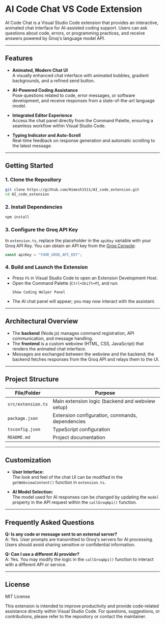 # AI Code Chat VS Code Extension

AI Code Chat is a Visual Studio Code extension that provides an interactive, animated chat interface for AI-assisted coding support. Users can ask questions about code, errors, or programming practices, and receive answers powered by Groq's language model API.

---

## Features

- **Animated, Modern Chat UI**  
  A visually enhanced chat interface with animated bubbles, gradient backgrounds, and a refined send button.

- **AI-Powered Coding Assistance**  
  Pose questions related to code, error messages, or software development, and receive responses from a state-of-the-art language model.

- **Integrated Editor Experience**  
  Access the chat panel directly from the Command Palette, ensuring a seamless workflow within Visual Studio Code.

- **Typing Indicator and Auto-Scroll**  
  Real-time feedback on response generation and automatic scrolling to the latest message.

---

## Getting Started

### 1. Clone the Repository

```bash
git clone https://github.com/Himesh1511/AI_code_extension.git
cd AI_code_extension
```

### 2. Install Dependencies

```bash
npm install
```

### 3. Configure the Groq API Key

In `extension.ts`, replace the placeholder in the `apiKey` variable with your Groq API Key. You can obtain an API key from the [Groq Console](https://console.groq.com/):

```typescript
const apiKey = "YOUR_GROQ_API_KEY";
```

### 4. Build and Launch the Extension

- Press `F5` in Visual Studio Code to open an Extension Development Host.
- Open the Command Palette (`Ctrl+Shift+P`), and run:
  ```
  Show Coding Helper Panel
  ```
- The AI chat panel will appear; you may now interact with the assistant.

---

## Architectural Overview

- The **backend** (Node.js) manages command registration, API communication, and message handling.
- The **frontend** is a custom webview (HTML, CSS, JavaScript) that renders the animated chat interface.
- Messages are exchanged between the webview and the backend; the backend fetches responses from the Groq API and relays them to the UI.

---

## Project Structure

| File/Folder      | Purpose                                         |
|------------------|-------------------------------------------------|
| `src/extension.ts`  | Main extension logic (backend and webview setup) |
| `package.json`   | Extension configuration, commands, dependencies  |
| `tsconfig.json`  | TypeScript configuration                         |
| `README.md`      | Project documentation                            |

---

## Customization

- **User Interface:**  
  The look and feel of the chat UI can be modified in the `getWebviewContent()` function in `extension.ts`.

- **AI Model Selection:**  
  The model used for AI responses can be changed by updating the `model` property in the API request within the `callGroqApi()` function.

---

## Frequently Asked Questions

**Q: Is any code or message sent to an external server?**  
A: Yes. User prompts are transmitted to Groq's servers for AI processing. Users should avoid sharing sensitive or confidential information.

**Q: Can I use a different AI provider?**  
A: Yes. You may modify the logic in the `callGroqApi()` function to interact with a different API or service.

---

## License

MIT License


This extension is intended to improve productivity and provide code-related assistance directly within Visual Studio Code. For questions, suggestions, or contributions, please refer to the repository or contact the maintainer.
